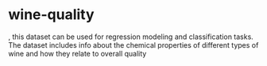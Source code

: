 # wine-quality
, this dataset can be used for regression modeling and classification tasks. The dataset includes info about the chemical properties of different types of wine and how they relate to overall quality
